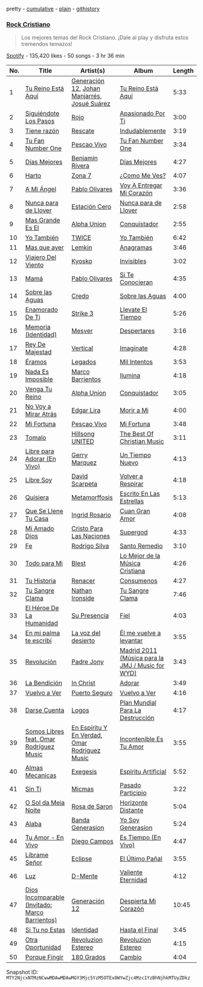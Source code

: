 pretty - [cumulative](/playlists/cumulative/37i9dQZF1DX16xyFvvdaW6.md) - [plain](/playlists/plain/37i9dQZF1DX16xyFvvdaW6) - [githistory](https://github.githistory.xyz/mackorone/spotify-playlist-archive/blob/main/playlists/plain/37i9dQZF1DX16xyFvvdaW6)

### [Rock Cristiano](https://open.spotify.com/playlist/37i9dQZF1DX16xyFvvdaW6)

> Los mejores temas del Rock Cristiano\. ¡Dale al play y disfruta estos tremendos temazos!

[Spotify](https://open.spotify.com/user/spotify) - 135,420 likes - 50 songs - 3 hr 36 min

| No. | Title | Artist(s) | Album | Length |
|---|---|---|---|---|
| 1 | [Tu Reino Está Aquí](https://open.spotify.com/track/0GcjwLuOdrvhJOuyHu2WB1) | [Generación 12](https://open.spotify.com/artist/1w76rpst0I6hGUgCR2B33C), [Johan Manjarrés](https://open.spotify.com/artist/1jsU0SifGEeNfwJyIS4qc7), [Josué Suárez](https://open.spotify.com/artist/6Y8o0ezdvlydLWkm8pknxL) | [Tu Reino Está Aquí](https://open.spotify.com/album/23WpengG8gPWQSRXQG5aoO) | 5:33 |
| 2 | [Siguiéndote Los Pasos](https://open.spotify.com/track/7oKiPeuyHCuAeV8Idsep1T) | [Rojo](https://open.spotify.com/artist/5NvKO965JkIJanRuKQPVN6) | [Apasionado Por Ti](https://open.spotify.com/album/17sFSyV70emgk2ES8zWdzd) | 3:00 |
| 3 | [Tiene razón](https://open.spotify.com/track/0YVkK3eoqA9rmpqyMObT4h) | [Rescate](https://open.spotify.com/artist/1yIESehTCkR9hPmGFKxuV5) | [Indudablemente](https://open.spotify.com/album/59P6zsVljf0Gs8h4F8iWw4) | 3:19 |
| 4 | [Tu Fan Number One](https://open.spotify.com/track/5lAtZmes9ELeVyEn1X0oqA) | [Pescao Vivo](https://open.spotify.com/artist/5GlkVOsZJwtYsvY55B8ExI) | [Tu Fan Number One](https://open.spotify.com/album/4O5VnMxSs4kY3uqzBZZykI) | 3:34 |
| 5 | [Días Mejores](https://open.spotify.com/track/6vtFTFXUa8dDV2DXnXAzhq) | [Benjamin Rivera](https://open.spotify.com/artist/5k6kUa8aPcXy9TTmOAXX06) | [Días Mejores](https://open.spotify.com/album/1OkifSNfJnObBOcbJ2lpPW) | 4:27 |
| 6 | [Harto](https://open.spotify.com/track/5U0V9jjQie6QhNU3khHBhi) | [Zona 7](https://open.spotify.com/artist/00NjBHJBqHJXIiKr9OLAhI) | [¿Como Me Ves?](https://open.spotify.com/album/6P0VO2HC3OV54KfupPb2Vk) | 4:07 |
| 7 | [A Mi Ángel](https://open.spotify.com/track/471CAxyTTVZDK8g4MUXfnq) | [Pablo Olivares](https://open.spotify.com/artist/7mmxMWGzWcNDViLomPRrWu) | [Voy A Entregar Mi Corazón](https://open.spotify.com/album/5WgMBg0KfWb1drMLy4uOw2) | 3:36 |
| 8 | [Nunca para de Llover](https://open.spotify.com/track/2cI14t5e2KYKG4i39hdvXJ) | [Estación Cero](https://open.spotify.com/artist/0ICDrTxXsdPG2nopFWSRyI) | [Nunca para de Llover](https://open.spotify.com/album/6lkqhYy0U9U53vpPhjvpKk) | 2:58 |
| 9 | [Mas Grande Es El](https://open.spotify.com/track/69OUxNWpLdN8fB7y7gfmGP) | [Alpha Union](https://open.spotify.com/artist/7r3OVrzP7rwFr0q1C4IQ5n) | [Conquistador](https://open.spotify.com/album/6ByW3JlKlwzAnHgMRWkYuz) | 2:55 |
| 10 | [Yo También](https://open.spotify.com/track/1BiTNGWo3a37MSqMqBYMGK) | [TWICE](https://open.spotify.com/artist/2yp6zqk49KOKKrOSSsUb75) | [Yo También](https://open.spotify.com/album/3oQwqSwoyoIr4skxLacTIt) | 6:42 |
| 11 | [Mas que ayer](https://open.spotify.com/track/3h2K5oUOeNYfSxd1Rpjcxe) | [Lemkin](https://open.spotify.com/artist/0ircK5GeJyk319kKagj0rN) | [Anagramas](https://open.spotify.com/album/6V78TAY4elDJP2sHFbem85) | 3:46 |
| 12 | [Viajero Del Viento](https://open.spotify.com/track/7CkhEdcBHCDUCICCSbfTBZ) | [Kyosko](https://open.spotify.com/artist/3SJVLk4Qc9qJ5Mk5dCQrOB) | [Invisibles](https://open.spotify.com/album/2CY6A8UkkptIxckUyBll8j) | 3:02 |
| 13 | [Mamá](https://open.spotify.com/track/0FmzOJb6VGMGkqfsvdeiGk) | [Pablo Olivares](https://open.spotify.com/artist/7mmxMWGzWcNDViLomPRrWu) | [Si Te Conocieran](https://open.spotify.com/album/0w4qd8rTAVlvYZlyKbWaF4) | 4:35 |
| 14 | [Sobre las Aguas](https://open.spotify.com/track/0160nXrwsZGabn2MS3eZBt) | [Credo](https://open.spotify.com/artist/6RjjLhiDH0icVk8Et5Unsl) | [Sobre las Aguas](https://open.spotify.com/album/0NTxzUKkcuioP465pmYzUF) | 4:00 |
| 15 | [Enamorado De Ti](https://open.spotify.com/track/6QQaNfFVNVBzCMCHfTcNln) | [Strike 3](https://open.spotify.com/artist/3hNpQuSjrFXElHOEzmwQ2l) | [Llevate El Tiempo](https://open.spotify.com/album/65tShWSVCNe5Fgj5ogLDBl) | 5:26 |
| 16 | [Memoria \(Identidad\)](https://open.spotify.com/track/5GMBmIpJdpt3RqbuVxxePR) | [Mesver](https://open.spotify.com/artist/7dbLyuLmmTrijbn5TJSuMH) | [Despertares](https://open.spotify.com/album/2gomThBXGueNJ82vMAjBAt) | 3:16 |
| 17 | [Rey De Majestad](https://open.spotify.com/track/1YBT09TyZHe9y2EmB3Q1Vg) | [Vertical](https://open.spotify.com/artist/7c0cfSQ3Oq5EEZXfdh8WLt) | [Imagínate](https://open.spotify.com/album/3EAMMcIMWeDZ7evJ4Tjvu9) | 4:28 |
| 18 | [Éramos](https://open.spotify.com/track/6fVL8BrM91tDH7O2mdJfs0) | [Legados](https://open.spotify.com/artist/7wxcfZAF0aqflLMFbsPZp2) | [Mil Intentos](https://open.spotify.com/album/2os50fltRWshJNluelHYmD) | 3:53 |
| 19 | [Nada Es Imposible](https://open.spotify.com/track/6OjwMUQIffS74Z2qIsWmVO) | [Marco Barrientos](https://open.spotify.com/artist/4VYSLPSI9yb8qkUpKyVQSJ) | [Ilumina](https://open.spotify.com/album/2NPZuJOrcVRr1r91pmKciq) | 4:18 |
| 20 | [Venga Tu Reino](https://open.spotify.com/track/7lVFBPhA4TBiAHmaKZjsyV) | [Alpha Union](https://open.spotify.com/artist/7r3OVrzP7rwFr0q1C4IQ5n) | [Conquistador](https://open.spotify.com/album/6ByW3JlKlwzAnHgMRWkYuz) | 3:05 |
| 21 | [No Voy a Mirar Atrás](https://open.spotify.com/track/4qIWvUHQAbsXPZxhEaviJw) | [Edgar Lira](https://open.spotify.com/artist/16rV2Pqq0YkrTFTPT1T4pq) | [Morir a Mi](https://open.spotify.com/album/6DBJ08j5wc77c0f4yzhPHj) | 4:00 |
| 22 | [Mi Fortuna](https://open.spotify.com/track/39JsvoZcpWvQHYlh12rn6l) | [Pescao Vivo](https://open.spotify.com/artist/5GlkVOsZJwtYsvY55B8ExI) | [Mi Fortuna](https://open.spotify.com/album/3SPxbOvXqjTI15sKBpvFAo) | 3:48 |
| 23 | [Tomalo](https://open.spotify.com/track/7GP2GccgQxRrj8pVSrCZ4D) | [Hillsong UNITED](https://open.spotify.com/artist/74cb3MG0x0BOnYNW1uXYnM) | [The Best Of Christian Music](https://open.spotify.com/album/5xeOaJzmbrsHhot4GJ85M9) | 3:11 |
| 24 | [Libre para Adorar \(En Vivo\)](https://open.spotify.com/track/0pKfAdb93p1moBIeNpdT7C) | [Gerry Marquez](https://open.spotify.com/artist/5Duuy8GUonNkuVCTZnz5ds) | [Un Tiempo Nuevo](https://open.spotify.com/album/2r5OHljOkWZ6qGnJAE3qyr) | 4:13 |
| 25 | [Libre Soy](https://open.spotify.com/track/4yblg7xlfOCz6OhHkx9P1L) | [David Scarpeta](https://open.spotify.com/artist/72eEtA2xeitbF17cpqGwqd) | [Volver a Respirar](https://open.spotify.com/album/2F4N4AFpV85vooRD19ZInX) | 4:18 |
| 26 | [Quisiera](https://open.spotify.com/track/4x6vIZfQBuYnVw8zjZEZ72) | [Metamorffosis](https://open.spotify.com/artist/7616QQ7F8yuDKMztFdAe35) | [Escrito En Las Estrellas](https://open.spotify.com/album/4VnK8zGduksGF2LDyDnYRT) | 5:13 |
| 27 | [Que Se Llene Tu Casa](https://open.spotify.com/track/3fJc3GDymadn48CQjhIrxF) | [Ingrid Rosario](https://open.spotify.com/artist/39PYJNgoQuBHjE6LEn3ZdE) | [Cuan Gran Amor](https://open.spotify.com/album/1lhXRDxeKylK9Ljidc9dCN) | 4:08 |
| 28 | [Mi Amado Dios](https://open.spotify.com/track/10W7Axif6t46vv0n6xaS17) | [Cristo Para Las Naciones](https://open.spotify.com/artist/1CWzeOhNAKqu5f4ZacmifA) | [Supergod](https://open.spotify.com/album/045iUbZvHZXX462mpo10H1) | 4:33 |
| 29 | [Fe](https://open.spotify.com/track/2HlSpAMXFABYqYTOdT7C8m) | [Rodrigo Silva](https://open.spotify.com/artist/0zDP7EE0W95SuqpK4AQGfN) | [Santo Remedio](https://open.spotify.com/album/1gtCpknow1BRL3VG4bVaIB) | 3:10 |
| 30 | [Todo para Mi](https://open.spotify.com/track/3x3ajfjfMqRVcht85ZG89W) | [Blest](https://open.spotify.com/artist/21EeuGgcwNjoqWpPX7AsAw) | [Lo Mejor de la Música Cristiana](https://open.spotify.com/album/739VThS5Uq7FlQTCe9IAhN) | 4:26 |
| 31 | [Tu Historia](https://open.spotify.com/track/2Edzf0McD1MOWTwI5GbF1b) | [Renacer](https://open.spotify.com/artist/23Yee5PRZs6MB8tR3Jynxe) | [Consumenos](https://open.spotify.com/album/1bIA3sfkrfFkHAU0KJFj9x) | 4:27 |
| 32 | [Tu Sangre Clama](https://open.spotify.com/track/3lUGO4PQnRj3KICj44DfZT) | [Nathan Ironside](https://open.spotify.com/artist/61tv5wBp8BSzZ1S6mNqvJ8) | [Tu Sangre Clama](https://open.spotify.com/album/6z3NBhEg5SwukG5PUDkPPL) | 7:46 |
| 33 | [El Héroe De La Humanidad](https://open.spotify.com/track/61ZdhQyMoPmftovugJ7uk2) | [Su Presencia](https://open.spotify.com/artist/2gaFnEQydJdWNkT17NLZm3) | [Fiel](https://open.spotify.com/album/0jPkJNUVPwugoSZWs63orG) | 4:03 |
| 34 | [En mi palma te escribí](https://open.spotify.com/track/4kkLruWcwJ6B2qSGl58zkf) | [La voz del desierto](https://open.spotify.com/artist/3o3NVYDVBPfg4tWKe6hKuC) | [Él me vuelve a levantar](https://open.spotify.com/album/6mTchxlwaF1UCRmGlof1uB) | 3:55 |
| 35 | [Revolución](https://open.spotify.com/track/3On8E0EIn0lFMc2Jbc9k0v) | [Padre Jony](https://open.spotify.com/artist/42HGVpAbSf1xevhPB2gero) | [Madrid 2011 \(Música para la JMJ / Music for WYD\)](https://open.spotify.com/album/3UbwDXMWN6ewsV7V9SfKQd) | 3:43 |
| 36 | [La Bendición](https://open.spotify.com/track/6TLsEUOdntbYlNYzIC3FaG) | [In Christ](https://open.spotify.com/artist/4Az4DwZLXVPAJS9ABa83b7) | [Adorar](https://open.spotify.com/album/61OVjCoGUuvjoFOkLwTf4J) | 3:49 |
| 37 | [Vuelvo a Ver](https://open.spotify.com/track/3hJYBaL0k7Y7UHmzHrOeGh) | [Puerto Seguro](https://open.spotify.com/artist/0NYMMK9shZvGfTbaeE75xd) | [Vuelvo a Ver](https://open.spotify.com/album/0HyL4cWJurDVxObSN7kQhO) | 4:16 |
| 38 | [Darse Cuenta](https://open.spotify.com/track/41ijCwVP2PQmGCRxwhKbkH) | [Logos](https://open.spotify.com/artist/4aCWTRWrh5lyIaZTVCP6ja) | [Plan Mundial Para La Destrucción](https://open.spotify.com/album/7fBKqH6kZsrgY2RJWkaiC5) | 4:17 |
| 39 | [Somos Libres feat\. Omar Rodríguez Music](https://open.spotify.com/track/2C5f7uN6SEhhZuEBiVednO) | [En Espíritu Y En Verdad](https://open.spotify.com/artist/39m45GawtjXnazyVoEGkfb), [Omar Rodriguez Music](https://open.spotify.com/artist/60qPt9fHjiHFrA0fgpPwac) | [Incontenible Es Tu Amor](https://open.spotify.com/album/3US7xplIUPp647q67nCMS0) | 3:55 |
| 40 | [Almas Mecanicas](https://open.spotify.com/track/4t15P4sjW4v7OsaxvmD42k) | [Exegesis](https://open.spotify.com/artist/2cDnMEA4b2Q0ecuNHhagT6) | [Espiritu Artificial](https://open.spotify.com/album/3GkSk8MzVJjxBKSgCh4mfx) | 5:52 |
| 41 | [Sin Ti](https://open.spotify.com/track/24OFC5OpzofkePp1WjcczE) | [Micmas](https://open.spotify.com/artist/1NUs0BBtwTVx6Wbx1fsGr0) | [Pasado Participio](https://open.spotify.com/album/6OGhT2jnGfKf5ys6RmqA4Z) | 3:22 |
| 42 | [O Sol da Meia Noite](https://open.spotify.com/track/0qwuTlkiuu4atMgW94h1BT) | [Rosa de Saron](https://open.spotify.com/artist/7EBn9lIBKysikqbU2XDnoX) | [Horizonte Distante](https://open.spotify.com/album/62Kg2FM5JXWBzLIqfilzjJ) | 5:04 |
| 43 | [Alaba](https://open.spotify.com/track/3gtKnR2a9bQMIB4OnSZ1JX) | [Banda Generasion](https://open.spotify.com/artist/6W6JOZ91tOgrLB4bdcGs3r) | [Yo Soy Generasion](https://open.spotify.com/album/0Q9uXsdYktit3JOb3LRsaV) | 5:24 |
| 44 | [Tu Amor \- En Vivo](https://open.spotify.com/track/5yOHIWG6xw63hObPaUsVd5) | [Diego Campos](https://open.spotify.com/artist/0cvBXvjdFZSN9RfAOk0wTC) | [Es Tiempo \(En Vivo\)](https://open.spotify.com/album/6q3LLDP1TZ8zXTPfZoAqNs) | 4:47 |
| 45 | [Líbrame Señor](https://open.spotify.com/track/0MNRAcp3h2fkrQXLBE92uD) | [Eclipse](https://open.spotify.com/artist/3WNSA7ktGTCinFy1GAw1GW) | [El Último Pañal](https://open.spotify.com/album/2GkjZOMwwDqjghh1tf0Aap) | 3:55 |
| 46 | [Luz](https://open.spotify.com/track/4xs3I7WgyCmOxohBVmurYX) | [D\-Mente](https://open.spotify.com/artist/5FhptIji4QaSFq9NupXBv7) | [Valiente Eternidad](https://open.spotify.com/album/7f24LwX5bQTDVjBkOQh2oy) | 4:12 |
| 47 | [Dios Incomparable \(Invitado: Marco Barrientos\)](https://open.spotify.com/track/4Tl5LPLA3afirBFPu5HksX) | [Generación 12](https://open.spotify.com/artist/1w76rpst0I6hGUgCR2B33C) | [Despierta Mi Corazón](https://open.spotify.com/album/1wMM1rm4hFDy7LopjY4610) | 10:45 |
| 48 | [Si Tu no Estas](https://open.spotify.com/track/12FBWgG7WfZheAus3HohQL) | [Identidad](https://open.spotify.com/artist/7uqKGeApPXSpc4R4dAGh4C) | [Hasta el Final](https://open.spotify.com/album/2sKo6BPzhEsThNh37GcAEd) | 3:45 |
| 49 | [Otra Oportunidad](https://open.spotify.com/track/0g1dQ5Wafzv5umVhjNcEle) | [Revoluzion Estereo](https://open.spotify.com/artist/07y7DBTR7GwPS7sapmxrtG) | [Revoluzion Estereo](https://open.spotify.com/album/6LpcHauCrtKT0UJuXG8YI8) | 4:15 |
| 50 | [Porque Fingir](https://open.spotify.com/track/7v13JBeYnHzgB4enyvcOcP) | [180 Grados](https://open.spotify.com/artist/5EFB2QpDOSYieHayE27uZ8) | [Cambio](https://open.spotify.com/album/59V6jFpLnTeVajCNjVKlyM) | 4:04 |

Snapshot ID: `MTY2NjcxNTMzNCwwMDAwMDAwMGY3Mjc5YzM5OTExOWYwZjc4Mzc1YzBhNjhkMTUyZDkz`
